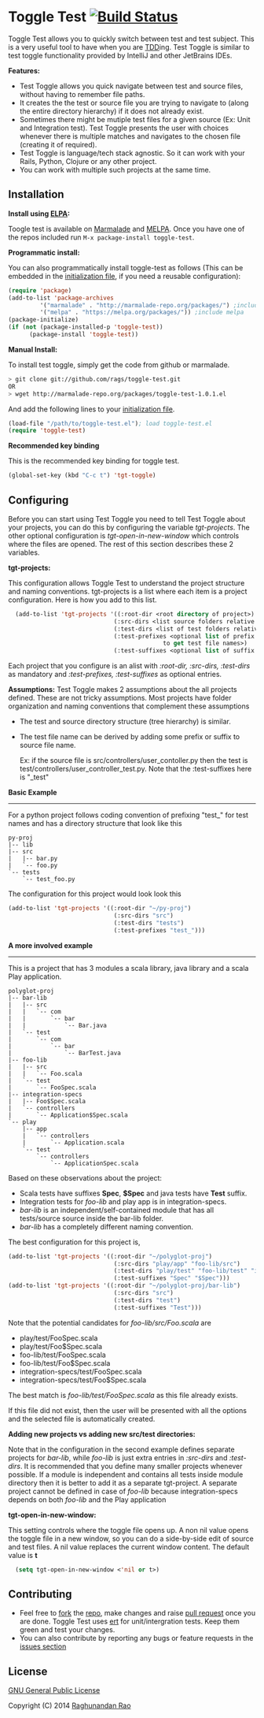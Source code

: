 Toggle Test [![Build Status](https://travis-ci.org/rags/toggle-test.png?branch=master)](https://travis-ci.org/rags/toggle-test)
===========

Toggle Test allows you to quickly switch between test and test subject. This is a very useful tool to have when you are [TDD](http://en.wikipedia.org/wiki/Test-driven_development)ing.
Test Toggle is similar to test toggle functionality provided by IntelliJ and other JetBrains IDEs.

**Features:**
* Test Toggle allows you quick navigate between test and source files, without having to remember file paths.
* It creates the the test or source file you are trying to navigate to (along the entire directory hierarchy)
  if it does not already exist.
* Sometimes there might be mutiple test files for a given source (Ex: Unit and Integration test). Test Toggle
  presents the user with choices whenever there is multiple matches and navigates to the chosen file
  (creating it of required).
* Test Toggle is language/tech stack agnostic. So it can work with your Rails, Python, Clojure or any other project.
* You can work with multiple such projects at the same time.


Installation
------------
**Install using [ELPA](http://www.emacswiki.org/wiki/ELPA):**

Toogle test is available on [Marmalade](http://marmalade-repo.org/packages/toggle-test) and [MELPA](https://melpa.org/#/toggle-test). Once you have one of the repos included run `M-x package-install toggle-test`.

**Programmatic install:**

You can also programmatically install toggle-test as follows (This can be embedded in the [initialization file](http://www.gnu.org/software/emacs/manual/html_node/emacs/Init-File.html), if you need a reusable configuration):
```lisp
(require 'package)
(add-to-list 'package-archives
         '("marmalade" . "http://marmalade-repo.org/packages/") ;include marmaldade
         '("melpa" . "https://melpa.org/packages/")) ;include melpa
(package-initialize)
(if (not (package-installed-p 'toggle-test))
      (package-install 'toggle-test))
```

**Manual Install:**

To install test toggle, simply get the code from github or marmalade.
```bash
> git clone git://github.com/rags/toggle-test.git
OR
> wget http://marmalade-repo.org/packages/toggle-test-1.0.1.el
```

And add the following lines to your [initialization file](http://www.gnu.org/software/emacs/manual/html_node/emacs/Init-File.html).
```lisp
(load-file "/path/to/toggle-test.el"); load toggle-test.el
(require 'toggle-test)
```

**Recommended key binding**

This is the recommended key binding for toggle test.
```lisp
(global-set-key (kbd "C-c t") 'tgt-toggle)
```

Configuring
------------
Before you can start using Test Toggle you need to tell Test Toggle about your projects, you can do this by configuring
the variable *tgt-projects*. The other optional configuration is *tgt-open-in-new-window* which controls where the
files are opened. The rest of this section describes these 2 variables.

**tgt-projects:**

This configuration allows Toggle Test to understand the project structure and naming conventions. tgt-projects is a list
where each item is a project configuration. Here is how you add to this list.

```lisp
  (add-to-list 'tgt-projects '((:root-dir <root directory of project>)
                              (:src-dirs <list source folders relative to root>)
                              (:test-dirs <list of test folders relative to root>)
                              (:test-prefixes <optional list of prefix strings that are added on source file names
                                            to get test file names>)
                              (:test-suffixes <optional list of suffix strings without the file extension>)))
```

Each project that you configure is an alist with *:root-dir, :src-dirs, :test-dirs* as mandatory and
*:test-prefixes, :test-suffixes* as optional entries.

**Assumptions:** Test Toggle makes 2 assumptions about the all projects defined. These are not tricky assumptions.
Most projects have folder organization and naming conventions that complement these assumptions

* The test and source directory structure (tree hierarchy) is similar.
* The test file name can be derived by adding some prefix or suffix to source file name.

  Ex: if the source file is src/controllers/user_contoller.py then the test is
      test/controllers/user_controller_test.py. Note that the :test-suffixes here is "_test"


**Basic Example**
- - - - - - - - -
For a python project follows coding convention of prefixing "test_" for test names and has a directory structure
that look like this
```
py-proj
|-- lib
|-- src
|   |-- bar.py
|   `-- foo.py
`-- tests
    `-- test_foo.py
```
The configuration for this project would look look this
```lisp
(add-to-list 'tgt-projects '((:root-dir "~/py-proj")
                              (:src-dirs "src")
                              (:test-dirs "tests")
                              (:test-prefixes "test_")))
```

**A more involved example**
- - - - - - - - - - - - -
This is a project that has 3 modules a scala library, java library and a scala Play application.
```
polyglot-proj
|-- bar-lib
|   |-- src
|   |   `-- com
|   |       `-- bar
|   |           `-- Bar.java
|   `-- test
|       `-- com
|           `-- bar
|               `-- BarTest.java
|-- foo-lib
|   |-- src
|   |   `-- Foo.scala
|   `-- test
|       `-- FooSpec.scala
|-- integration-specs
|   |-- Foo$Spec.scala
|   `-- controllers
|       `-- Application$Spec.scala
`-- play
    |-- app
    |   `-- controllers
    |       `-- Application.scala
    `-- test
        `-- controllers
            `-- ApplicationSpec.scala

```
Based on these observations about the project:

* Scala tests have suffixes **Spec**, **$Spec** and java tests have **Test** suffix.
* Integration tests for *foo-lib* and play app is in integration-specs.
* *bar-lib* is an independent/self-contained module that has all tests/source source inside the bar-lib folder.
* *bar-lib* has a completely different naming convention.

The best configuration for this project is,
```lisp
(add-to-list 'tgt-projects '((:root-dir "~/polyglot-proj")
                              (:src-dirs "play/app" "foo-lib/src")
                              (:test-dirs "play/test" "foo-lib/test" "integration-specs")
                              (:test-suffixes "Spec" "$Spec")))
(add-to-list 'tgt-projects '((:root-dir "~/polyglot-proj/bar-lib")
                              (:src-dirs "src")
                              (:test-dirs "test")
                              (:test-suffixes "Test")))

```
Note that the potential candidates for *foo-lib/src/Foo.scala* are
* play/test/FooSpec.scala
* play/test/Foo$Spec.scala
* foo-lib/test/FooSpec.scala
* foo-lib/test/Foo$Spec.scala
* integration-specs/test/FooSpec.scala
* integration-specs/test/Foo$Spec.scala

The best match is *foo-lib/test/FooSpec.scala* as this file already exists.

If this file did not exist, then the user will be presented with all the options and the selected file is automatically
created.


**Adding new projects vs adding new src/test directories:**

Note that in the configuration in the second example defines separate projects for *bar-lib*, while *foo-lib*
is just extra entries in *:src-dirs* and *:test-dirs*. It is recommended that you define many smaller projects
whenever possible. If a module is independent and contains all tests inside module directory then it is better
to add it as a separate tgt-project. A separate project cannot be defined in case of *foo-lib* because
integration-specs depends on both *foo-lib* and the Play application


**tgt-open-in-new-window:**

This setting controls where the toggle file opens up. A non nil value opens the toggle file in a new window,
so you can do a side-by-side edit of source and test files. A nil value replaces the current window content.
The default value is **t**
```lisp
  (setq tgt-open-in-new-window <'nil or t>)
```

Contributing
--------------------------
* Feel free to [fork](https://help.github.com/articles/fork-a-repo) the [repo](https://github.com/rags/toggle-test),
make changes and raise [pull request](https://help.github.com/articles/using-pull-requests) once you are done.
Toggle Test uses [ert](http://www.gnu.org/software/emacs/manual/html_mono/ert.html) for unit/intergration tests.
Keep them green and test your changes.
* You can also contribute by reporting any bugs or feature requests in the [issues section](https://github.com/rags/toggle-test/issues)

License
--------
[GNU General Public License](http://www.gnu.org/licenses/)

Copyright (C) 2014 [Raghunandan Rao](mailto:r.raghunandan@gmail.com)
